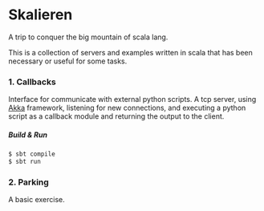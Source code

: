 Skalieren
=========

A trip to conquer the big mountain of scala lang.

This is a collection of servers and examples written in scala that has been necessary 
or useful for some tasks.

### 1. Callbacks

Interface for communicate with external python scripts.
A tcp server, using [Akka](http://akka.io/) framework, listening for new connections,
and executing a python script as a callback module and returning the output to the client.

##### Build & Run

```sh
$ sbt compile
$ sbt run
```

### 2. Parking

A basic exercise.
